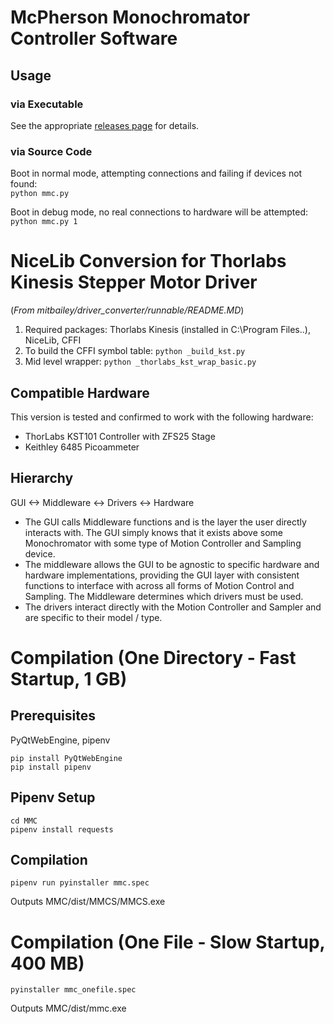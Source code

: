 # McPherson Monochromator Controller Software

## Usage
### via Executable
See the appropriate [releases page](https://github.com/mitbailey/MMC/releases) for details.  

### via Source Code
Boot in normal mode, attempting connections and failing if devices not found:  
`python mmc.py`   
   
Boot in debug mode, no real connections to hardware will be attempted:  
`python mmc.py 1`

# NiceLib Conversion for Thorlabs Kinesis Stepper Motor Driver
(_From mitbailey/driver_converter/runnable/README.MD_)
1. Required packages: Thorlabs Kinesis (installed in C:\Program Files..), NiceLib, CFFI
2. To build the CFFI symbol table: `python _build_kst.py`
3. Mid level wrapper: `python _thorlabs_kst_wrap_basic.py`

## Compatible Hardware
This version is tested and confirmed to work with the following hardware:  
- ThorLabs KST101 Controller with ZFS25 Stage 
- Keithley 6485 Picoammeter

## Hierarchy
GUI <-> Middleware <-> Drivers <-> Hardware
- The GUI calls Middleware functions and is the layer the user directly interacts with. The GUI simply knows that it exists above some Monochromator with some type of Motion Controller and Sampling device.
- The middleware allows the GUI to be agnostic to specific hardware and hardware implementations, providing the GUI layer with consistent functions to interface with across all forms of Motion Control and Sampling. The Middleware determines which drivers must be used.
- The drivers interact directly with the Motion Controller and Sampler and are specific to their model / type.

# Compilation (One Directory - Fast Startup, 1 GB)
## Prerequisites
PyQtWebEngine, pipenv

`pip install PyQtWebEngine`  
`pip install pipenv`

## Pipenv Setup
`cd MMC`  
`pipenv install requests`  

## Compilation
`pipenv run pyinstaller mmc.spec`

Outputs MMC/dist/MMCS/MMCS.exe

# Compilation (One File - Slow Startup, 400 MB)
`pyinstaller mmc_onefile.spec`  

Outputs MMC/dist/mmc.exe